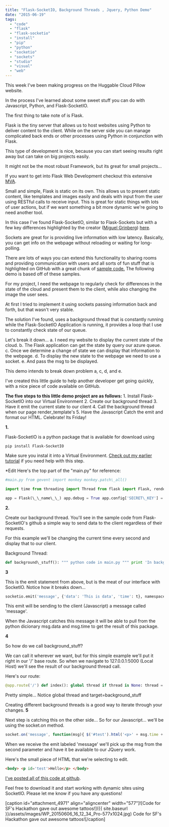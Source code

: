 ```yaml
---
title: "Flask-SocketIO, Background Threads , Jquery, Python Demo"
date: "2015-06-19"
tags: 
  - "code"
  - "flask"
  - "flask-socketio"
  - "install"
  - "pip"
  - "python"
  - "socketio"
  - "sockets"
  - "studio"
  - "visual"
  - "web"
---
```


This week I've been making progress on the Huggable Cloud Pillow website.

In the process I've learned about some sweet stuff you can do with Javascript, Python, and Flask-SocketIO.

The first thing to take note of is Flask.

Flask is the tiny server that allows us to host websites using Python to deliver content to the client. While on the server side you can manage complicated back ends or other processes using Python in conjunction with Flask.

This type of development is nice, because you can start seeing results right away but can take on big projects easily.

It might not be the most robust Framework, but its great for small projects…

If you want to get into Flask Web Development checkout this extensive [MVA](http://www.microsoftvirtualacademy.com/training-courses/introduction-to-creating-websites-using-python-and-flask).

Small and simple, Flask is static on its own. This allows us to present static content, like templates and images easily and deals with input from the user using RESTful calls to receive input. This is great for static things with lots of user actions, but if we want something a bit more dynamic we're going to need another tool.

In this case I've found Flask-SocketIO, similar to Flask-Sockets but with a few key differences highlighted by the creator ([Miguel Grinberg](https://twitter.com/miguelgrinberg)) [here](http://blog.miguelgrinberg.com/post/easy-websockets-with-flask-and-gevent).

Sockets are great for is providing live information with low latency. Basically, you can get info on the webpage without reloading or waiting for long-polling.

There are lots of ways you can extend this functionality to sharing rooms and providing communication with users and all sorts of fun stuff that is highlighted on GitHub with a great chunk of [sample code.](https://github.com/miguelgrinberg/Flask-SocketIO/tree/master/example) The following demo is based off of these samples.

For my project, I need the webpage to regularly check for differences in the state of the cloud and present them to the client, while also changing the image the user sees.

At first I tried to implement it using sockets passing information back and forth, but that wasn't very stable.

The solution I've found, uses a background thread that is constantly running while the Flask-SocketIO Application is running, it provides a loop that I use to constantly check state of our queue.

Let's break it down… a. I need my website to display the current state of the cloud. b. The Flask application can get the state by query our azure queue. c. Once we determine a change of state we can display that information to the webpage. d. To display the new state to the webpage we need to use a socket. e. And pass the msg to be displayed.

This demo intends to break down problem a, c, d, and e.

I've created this little guide to help another developer get going quickly, with a nice piece of code available on GitHub.

**The five steps to this little demo project are as follows:** 1. Install Flask-SocketIO into our Virtual Environment 2. Create our background thread 3. Have it emit the current state to our client 4. Call the background thread when our page render\_template's 5. Have the Javascript Catch the emit and format our HTML. Celebrate! Its Friday!

**1.**

Flask-SocketIO is a python package that is available for download using

`pip install Flask-SocketIO`

Make sure you instal it into a Virtual Environment. [Check out my earlier tutorial](http://timmyreilly.azurewebsites.net/python-flask-windows-development-environment-setup/) if you need help with this step.

\*Edit Here's the top part of the "main.py" for reference: 
```python
#main.py from gevent import monkey monkey.patch\_all()

import time from threading import Thread from flask import Flask, render\_template, session, request from flask.ext.socketio import SocketIO, emit, join\_room, disconnect

app = Flask(\_\_name\_\_) app.debug = True app.config['SECRET\_KEY'] = 'secret!' socketio = SocketIO(app) thread = None
```


**2.**

Create our background thread. You'll see in the sample code from Flask-SocketIO's github a simple way to send data to the client regardless of their requests.

For this example we'll be changing the current time every second and display that to our client.

Background Thread:


```python
def background\_stuff(): """ python code in main.py """ print 'In background\_stuff' while True: time.sleep(1) t = str(time.clock()) socketio.emit('message', {'data': 'This is data', 'time': t}, namespace='/test')
```


**3**

This is the emit statement from above, but is the meat of our interface with SocketIO. Notice how it breaks down...


```python
socketio.emit('message', {'data': 'This is data', 'time': t}, namespace='/test') socektio.emit('tag', 'data', namespace)
```


This emit will be sending to the client (Javascript) a message called 'message'.

When the Javascript catches this message it will be able to pull from the python dicionary msg.data and msg.time to get the result of this package.

**4**

So how do we call background\_stuff?

We can call it wherever we want, but for this simple example we'll put it right in our '/' base route. So when we navigate to 127.0.0.1:5000 (Local Host) we'll see the result of our background thread call.

Here's our route:


```python
@app.route('/') def index(): global thread if thread is None: thread = Thread(target=background\_stuff) thread.start() return render\_template('index.html')
```


Pretty simple… Notice global thread and target=background\_stuff

Creating different background threads is a good way to iterate through your changes. **5**

Next step is catching this on the other side… So for our Javascript… we'll be using the socket.on method.


```javascript
socket.on('message', function(msg){ $('#test').html('<p>' + msg.time + '</p>'); });
```


When we receive the emit labeled 'message' we'll pick up the msg from the second parameter and have it be available to our JQuery work.

Here's the small piece of HTML that we're selecting to edit.


```html
<body> <p id='test'>Hello</p> </body>
```


[I've posted all of this code at github](https://github.com/timmyreilly/Demo-Flask-SocketIO).

Feel free to download it and start working with dynamic sites using SocketIO. Please let me know if you have any questions!

\[caption id="attachment\_4971" align="aligncenter" width="577"\]![Code for SF's Hackathon gave out awesome tattoos!]({{ site.baseurl }}/assets/images/WP_20150606_16_12_34_Pro-577x1024.jpg) Code for SF's Hackathon gave out awesome tattoos!\[/caption\]

